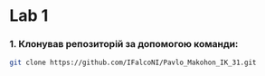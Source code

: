 # Lab 1
### 1. Клонував репозиторій за допомогою команди:
```sh
git clone https://github.com/IFalcoNI/Pavlo_Makohon_IK_31.git
```